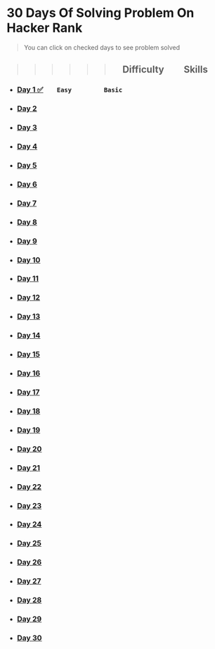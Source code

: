 # 30 Days Of Solving Problem On Hacker Rank  
> You can click on checked days to see problem solved 
<!-- put the link on the round braces -->
>>>>>> ## &nbsp;&nbsp;&nbsp;&nbsp;&nbsp;Difficulty &nbsp;&nbsp;&nbsp;&nbsp;&nbsp;&nbsp;&nbsp; Skills
* ### [Day 1 ✅](https://colab.research.google.com/drive/1qpqXOVZRWNrWUyTNPadNP-oF218QaZXH#scrollTo=3IYZyHW2-bKm&line=1&uniqifier=1) &nbsp;&nbsp;&nbsp;&nbsp;&nbsp;&nbsp; `Easy`  &nbsp;&nbsp;&nbsp;&nbsp;&nbsp;&nbsp;&nbsp;&nbsp;&nbsp;&nbsp;&nbsp;&nbsp;&nbsp;&nbsp;&nbsp;&nbsp;&nbsp;&nbsp;`Basic`
* ### [Day 2]()
* ### [Day 3]()
* ### [Day 4]()
* ### [Day 5]()
* ### [Day 6]()
* ### [Day 7]()
* ### [Day 8]()
* ### [Day 9]()
* ### [Day 10]()
* ### [Day 11]()
* ### [Day 12]()
* ### [Day 13]()
* ### [Day 14]()
* ### [Day 15]()
* ### [Day 16]()
* ### [Day 17]()
* ### [Day 18]()
* ### [Day 19]()
* ### [Day 20]()
* ### [Day 21]()
* ### [Day 22]()
* ### [Day 23]()
* ### [Day 24]()
* ### [Day 25]()
* ### [Day 26]()
* ### [Day 27]()
* ### [Day 28]()
* ### [Day 29]()
* ### [Day 30]()
